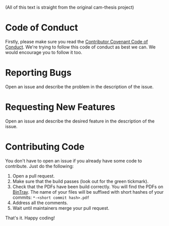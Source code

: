 (All of this text is straight from the original cam-thesis project)

# Code of Conduct

Firstly, please make sure you read the [Contributor Covenant Code of Conduct](http://contributor-covenant.org/version/1/4/). We're trying to follow this code of conduct as best we can. We would encourage you to follow it too.


# Reporting Bugs

Open an issue and describe the problem in the description of the issue.


# Requesting New Features

Open an issue and describe the desired feature in the description of the issue.


# Contributing Code

You don't have to open an issue if you already have some code to contribute. Just do the following:

1. Open a pull request.
1. Make sure that the build passes (look out for the green tickmark).
1. Check that the PDFs have been build correctly. You will find the PDFs on [BinTray](https://dl.bintray.com/matej/cam-thesis/). The name of your files will be suffixed with short hashes of your commits: `*-<short commit hash>.pdf`
1. Address all the comments.
1. Wait until maintainers merge your pull request.

That's it. Happy coding!
